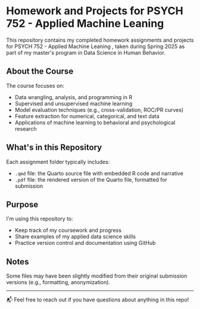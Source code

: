 # Homework and Projects for PSYCH 752 - Applied Machine Leaning 

This repository contains my completed homework assignments and projects for PSYCH 752 - Applied Machine Leaning , taken during Spring 2025 as part of my master's program in Data Science in Human Behavior.

## About the Course

The course focuses on:
- Data wrangling, analysis, and programming in R
- Supervised and unsupervised machine learning
- Model evaluation techniques (e.g., cross-validation, ROC/PR curves)
- Feature extraction for numerical, categorical, and text data
- Applications of machine learning to behavioral and psychological research

## What's in this Repository

Each assignment folder typically includes:
- `.qmd` file: the Quarto source file with embedded R code and narrative
- `.pdf` file: the rendered version of the Quarto file, formatted for submission

## Purpose

I'm using this repository to:
- Keep track of my coursework and progress
- Share examples of my applied data science skills
- Practice version control and documentation using GitHub

## Notes

Some files may have been slightly modified from their original submission versions (e.g., formatting, anonymization).

---

📬 Feel free to reach out if you have questions about anything in this repo!
